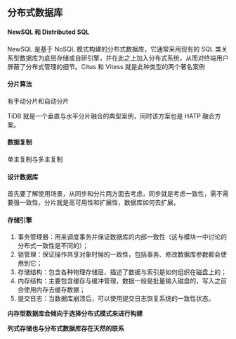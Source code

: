 

分布式数据库
------------

#### NewSQL 和 Distributed SQL

NewSQL 是基于 NoSQL 模式构建的分布式数据库，它通常采用现有的 SQL 类关系型数据库为底层存储或自研引擎，并在此之上加入分布式系统，从而对终端用户屏蔽了分布式管理的细节。Citus 和 Vitess 就是此种类型的两个著名案例

#### 分片算法

有手动分片和自动分片

TiDB 就是一个垂直与水平分片融合的典型案例，同时该方案也是 HATP 融合方案。

#### 数据复制

单主复制与多主复制

#### 设计数据库

首先要了解使用场景，从同步和分片两方面去考虑，同步就是考虑一致性，需不需要强一致性，分片就是高可用性和扩展性，数据库如何去扩展，

#### 存储引擎

1. 事务管理器：用来调度事务并保证数据库的内部一致性（这与模块一中讨论的分布式一致性是不同的）；
2. 锁管理：保证操作共享对象时候的一致性，包括事务、修改数据库参数都会使用到它；
3. 存储结构：包含各种物理存储层，描述了数据与索引是如何组织在磁盘上的；
4. 内存结构：主要包含缓存与缓冲管理，数据一般是批量输入磁盘的，写入之前会使用内存去缓存数据；
5. 提交日志：当数据库崩溃后，可以使用提交日志恢复系统的一致性状态。

**内存型数据库会倾向于选择分布式模式来进行构建**

**列式存储也与分布式数据库存在天然的联系**